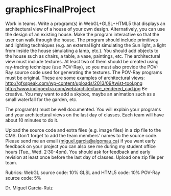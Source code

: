 # graphicsFinalProject

Work in teams.
Write a program(s) in WebGL+GLSL+HTML5 that displays an architectural view of a house of your own design. Alternatively, you can use the design of an existing house. Make the program interactive so that the user can walk through the house. The program should include primitives and lighting techniques (e.g. an external light simulating the Sun light, a light from inside the house simulating a lamp, etc.). You should add objects to the house such as chairs, a table, a vase, paintings, etc. The architectural view must include textures. At least two of them should be created using ray-tracing technique (use POV-Ray), so you must also provide the POV-Ray source code used for generating the textures. The POV-Ray programs must be original.
These are some examples of architectural views:
http://gfxspeak.com/wp-content/uploads/2013/09/twist-tool.png
http://www.indigoextra.com/web/architecture_rendered_cad.jpg
Be creative. You may want to add a skybox, maybe an animation such as a small waterfall for the garden, etc.

The program(s) must be well documented. You will explain your programs and your architectural views on the last day of classes. Each team will have about 10 minutes to do it.

Upload the source code and extra files (e.g. image files) in a zip file to the CMS. Don't forget to add the team members' names to the source code. Please send me an email (miguel.garcia@algomau.ca) if you want early feedback on your project you can also see me during my student office hours (Tue., Wed. 2:30-4pm). You should ask for feedback and early revision at least once before the last day of classes.
Upload one zip file per team.

Rubrics:
WebGL source code: 10%
GLSL and HTML5 code: 10%
POV-Ray source code: 5%

Dr. Miguel Garcia-Ruiz
